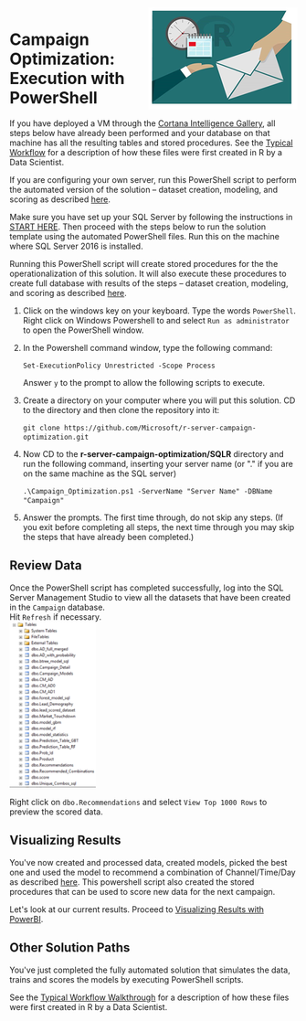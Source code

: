 <img src="../Images/management.png" align="right">
<h1>Campaign Optimization:
Execution with PowerShell</h1>

If you have deployed a VM through the [Cortana Intelligence Gallery](https://gallery.cortanaintelligence.com/Solution/e992f8c1b29f4df897301d11796f9e7c), all steps below have already been performed and your database on that machine has all the resulting tables and stored procedures.  See the [Typical Workflow](CIG_Workflow.md) for a description of how these files were first created in R by a Data Scientist.

If you are configuring your own server, run this PowerShell script to perform the automated version of the solution – dataset creation, modeling, and scoring as described  [here](../data-scientist.md).


Make sure you have set up your SQL Server by following the instructions in <a href="START_HERE.md">START HERE</a>.  Then proceed with the steps below to run the solution template using the automated PowerShell files. Run this on the machine where SQL Server 2016 is installed.


Running this PowerShell script will create stored procedures for the the operationalization of this solution.  It will also execute these procedures to create full database with results of the steps  – dataset creation, modeling, and scoring as described  [here](../../SQLR/README.md).



1.	Click on the windows key on your keyboard. Type the words `PowerShell`.  Right click on Windows Powershell to and select `Run as administrator` to open the PowerShell window.


2.	In the Powershell command window, type the following command:
  
    ```
    Set-ExecutionPolicy Unrestricted -Scope Process
    ```

    Answer `y` to the prompt to allow the following scripts to execute.

3. Create a directory on your computer where you will put this solution.  CD to the directory and then clone the repository into it:
    
    ```
    git clone https://github.com/Microsoft/r-server-campaign-optimization.git
    ```

4.  Now CD to the **r-server-campaign-optimization/SQLR** directory and run the following command, inserting your server name (or "." if you are on the same machine as the SQL server)
    
    ```
    .\Campaign_Optimization.ps1 -ServerName "Server Name" -DBName "Campaign"
    ```
5.  Answer the prompts.  The first time through, do not skip any steps.  (If you exit before completing all steps, the next time through you may skip the steps that have already been completed.)  


## Review Data

Once the PowerShell script has completed successfully, log into the SQL Server Management Studio to view all the datasets that have been created in the `Campaign` database.  
Hit `Refresh` if necessary.
<br/>
<img src="../Images/alltables.png" width="30%">

Right click on `dbo.Recommendations` and select `View Top 1000 Rows` to preview the scored data.

## Visualizing Results 
You've now  created and processed data, created models, picked the best one and used the model to recommend a combination of Channel/Time/Day as described  [here](../data-scientist.md). This powershell script also created the stored procedures that can be used to score new data for the next campaign.  

Let's look at our current results. Proceed to <a href="Visualize_Results.md">Visualizing Results with PowerBI</a>.

## Other Solution Paths

You've just completed the fully automated solution that simulates the data, trains and scores the models by executing PowerShell scripts.  

See the [Typical Workflow Walkthrough](Typical_Workflow.md) for a description of how these files were first created in R by a Data Scientist.
